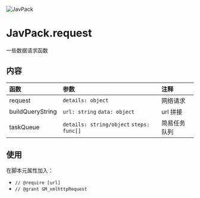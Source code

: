 ![JavPack](https://s1.ax1x.com/2022/04/01/q5lzYn.png "logo")

# JavPack.request

一些数据请求函数

## 内容

| 函数             | 参数                                     | 注释         |
| :--------------- | :--------------------------------------- | :----------- |
| request          | `details: object`                        | 网络请求     |
| buildQueryString | `url: string` `data: object `            | url 拼接     |
| taskQueue        | `details: string/object` `steps: func[]` | 简易任务队列 |

## 使用

在脚本元属性加入：

- `// @require [url]`
- `// @grant GM_xmlhttpRequest`
